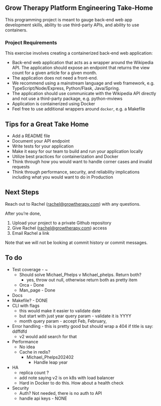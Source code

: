 ## Grow Therapy Platform Engineering Take-Home

This programming project is meant to gauge back-end web app development skills, ability to
use third-party APIs, and ability to use containers.

### Project Requirements

This exercise involves creating a containerized back-end web application:

- Back-end web application that acts as a wrapper around the Wikipedia API. The
application should expose an endpoint that returns the view count for a given article for a
given month.
- The application does not need a front-end.
- We recommend using a mainstream language and web framework, e.g. TypeScript/Node/Express, Python/Flask, Java/Spring.
- The application should use communicate with the Wikipedia API directly and not use a third-party package, e.g. python-mviews
- Application is containerized using Docker
- Feel free to use additional wrappers around `docker`, e.g. a Makefile

## Tips for a Great Take Home

- Add a README file
- Document your API endpoint
- Write tests for your application
- Make it easy for our team to build and run your application locally
- Utilize best practices for containerization and Docker
- Think through how you would want to handle corner cases and invalid requests
- Think through performance, security, and reliability implications including what you would want to do in Production

## Next Steps

Reach out to Rachel (<rachel@growtherapy.com>) with any questions.

After you’re done,

1. Upload your project to a private Github repository
1. Give Rachel (<rachel@growtherapy.com>) access
1. Email Rachel a link

Note that we will not be looking at commit history or commit messages.

## To do

- Test coverage - ~
  - Should solve Michael_Phelps v Michael_phelps. Return both?
    - yes, throw out null, otherwise return both as pretty item
  - Orca - Done
  - Man_page - Done
- Docs
- Makefile? - DONE
- CLI with flags
  - this would make it easier to validate date
  - but start with just year query param - validate it is YYYY
  - month query param - accept Feb, February,
- Error handling - this is pretty good but should wrap a 404 if title is say: ddffdfd
  - v2 would add search for that
- Performance
  - No idea
  - Cache in redis?
    - Michael_Phelps202402
      - Handle leap year
- HA
  - replica count ?
  - add note saying v2 is on k8s with load balancer
  - Hard in Docker to do this. How about a health check
- Security
  - Auth? Not needed, there is no auth to API
  - handle api keys  - NONE
